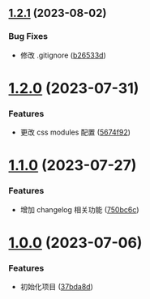 ## [1.2.1](https://github.com/sakurawaifu/react-template-mini/compare/1.2.0...1.2.1) (2023-08-02)


### Bug Fixes

* 修改 .gitignore ([b26533d](https://github.com/sakurawaifu/react-template-mini/commit/b26533dfcc8d442dade209efa2ae64af13f0b2b5))



# [1.2.0](https://github.com/sakurawaifu/react-template-mini/compare/1.1.0...1.2.0) (2023-07-31)


### Features

* 更改 css modules 配置 ([5674f92](https://github.com/sakurawaifu/react-template-mini/commit/5674f92ef992ce43e38028ef6710ae4cf4661a14))



# [1.1.0](https://github.com/sakurawaifu/react-template-mini/compare/1.0.0...1.1.0) (2023-07-27)


### Features

* 增加 changelog 相关功能 ([750bc6c](https://github.com/sakurawaifu/react-template-mini/commit/750bc6c741736de42605b57d2df72daca0786c50))



# [1.0.0](https://github.com/sakurawaifu/react-template-mini/compare/37bda8d361f6a3e4681f297555ac926a116c3d56...1.0.0) (2023-07-06)


### Features

* 初始化项目 ([37bda8d](https://github.com/sakurawaifu/react-template-mini/commit/37bda8d361f6a3e4681f297555ac926a116c3d56))



